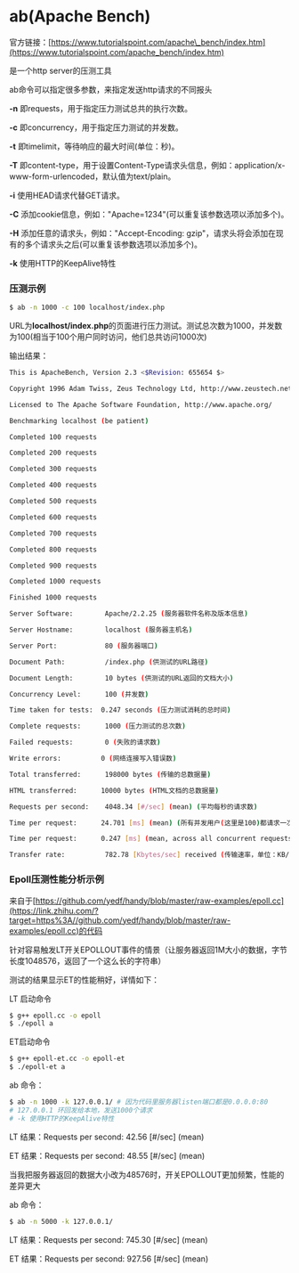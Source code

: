 # ab\(Apache Bench\)

官方链接：[https://www.tutorialspoint.com/apache\_bench/index.htm](https://www.tutorialspoint.com/apache_bench/index.htm)

是一个http server的压测工具

ab命令可以指定很多参数，来指定发送http请求的不同报头

 **-n**  即requests，用于指定压力测试总共的执行次数。

 **-c** 即concurrency，用于指定压力测试的并发数。

**-t** 即timelimit，等待响应的最大时间\(单位：秒\)。

 **-T** 即content-type，用于设置Content-Type请求头信息，例如：application/x-www-form-urlencoded，默认值为text/plain。

 **-i** 使用HEAD请求代替GET请求。

 **-C** 添加cookie信息，例如："Apache=1234"\(可以重复该参数选项以添加多个\)。

 **-H** 添加任意的请求头，例如："Accept-Encoding: gzip"，请求头将会添加在现有的多个请求头之后\(可以重复该参数选项以添加多个\)。

 **-k** 使用HTTP的KeepAlive特性

### 压测示例

```bash
$ ab -n 1000 -c 100 localhost/index.php
```

URL为**localhost/index.php**的页面进行压力测试。测试总次数为1000，并发数为100\(相当于100个用户同时访问，他们总共访问1000次\)

输出结果：

```bash
This is ApacheBench, Version 2.3 <$Revision: 655654 $>

Copyright 1996 Adam Twiss, Zeus Technology Ltd, http://www.zeustech.net/

Licensed to The Apache Software Foundation, http://www.apache.org/

Benchmarking localhost (be patient)

Completed 100 requests

Completed 200 requests

Completed 300 requests

Completed 400 requests

Completed 500 requests

Completed 600 requests

Completed 700 requests

Completed 800 requests

Completed 900 requests

Completed 1000 requests

Finished 1000 requests

Server Software:        Apache/2.2.25 (服务器软件名称及版本信息)

Server Hostname:        localhost (服务器主机名)

Server Port:            80 (服务器端口)

Document Path:          /index.php (供测试的URL路径)

Document Length:        10 bytes (供测试的URL返回的文档大小)

Concurrency Level:      100 (并发数)

Time taken for tests:  0.247 seconds (压力测试消耗的总时间)

Complete requests:      1000 (压力测试的总次数)

Failed requests:        0 (失败的请求数)

Write errors:          0 (网络连接写入错误数)

Total transferred:      198000 bytes (传输的总数据量)

HTML transferred:      10000 bytes (HTML文档的总数据量)

Requests per second:    4048.34 [#/sec] (mean) (平均每秒的请求数)

Time per request:      24.701 [ms] (mean) (所有并发用户(这里是100)都请求一次的平均时间)

Time per request:      0.247 [ms] (mean, across all concurrent requests) (单个用户请求一次的平均时间)

Transfer rate:          782.78 [Kbytes/sec] received (传输速率，单位：KB/s)
```

### Epoll压测性能分析示例

来自于[https://github.com/yedf/handy/blob/master/raw-examples/epoll.cc](https://link.zhihu.com/?target=https%3A//github.com/yedf/handy/blob/master/raw-examples/epoll.cc)的代码

针对容易触发LT开关EPOLLOUT事件的情景（让服务器返回1M大小的数据，字节长度1048576，返回了一个这么长的字符串）

测试的结果显示ET的性能稍好，详情如下：

LT 启动命令

```bash
$ g++ epoll.cc -o epoll
$ ./epoll a
```

ET启动命令 

```bash
$ g++ epoll-et.cc -o epoll-et
$ ./epoll-et a 
```

ab 命令：

```bash
$ ab -n 1000 -k 127.0.0.1/ # 因为代码里服务器listen端口都是0.0.0.0:80
# 127.0.0.1 环回发给本地，发送1000个请求
# -k 使用HTTP的KeepAlive特性
```

LT 结果：Requests per second: 42.56 \[\#/sec\] \(mean\) 

ET 结果：Requests per second: 48.55 \[\#/sec\] \(mean\)

当我把服务器返回的数据大小改为48576时，开关EPOLLOUT更加频繁，性能的差异更大 

ab 命令：

```bash
$ ab -n 5000 -k 127.0.0.1/ 
```

LT 结果：Requests per second: 745.30 \[\#/sec\] \(mean\) 

ET 结果：Requests per second: 927.56 \[\#/sec\] \(mean\)

